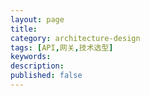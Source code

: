 ```yaml
---
layout: page
title: 
category: architecture-design
tags: [API,网关,技术选型]
keywords:
description:
published: false
---
```

